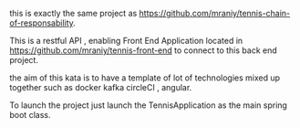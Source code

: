 this is exactly the same project as https://github.com/mraniy/tennis-chain-of-responsability.

This is a restful API , enabling Front End Application located in https://github.com/mraniy/tennis-front-end
to connect to this back end project.


the aim of this kata is to have a template of lot of technologies mixed up together such as docker kafka circleCI , angular.

To launch the project just launch the TennisApplication as the main spring boot class.